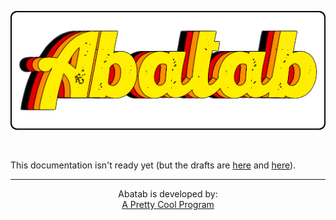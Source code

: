 <div align="center">

  ![AbatabLogo](./.github/images/logo/app/AbatabLogo.png)

</div>

<br>

This documentation isn't ready yet (but the drafts are [here](README_main.md) and [here](README_development.md)).

***

<div align="center">

  Abatab is developed by:<br>
  [A Pretty Cool Program](https://github.com/APrettyCoolProgram)

</div>

